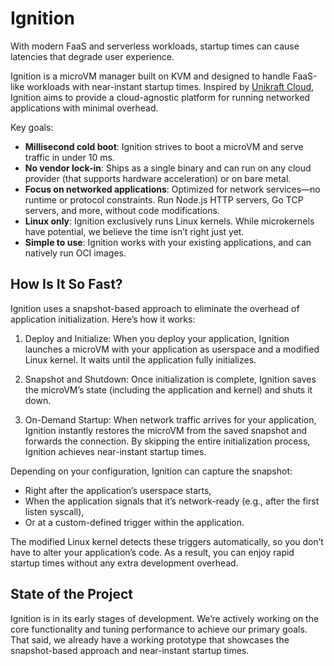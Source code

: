 # Ignition

With modern FaaS and serverless workloads, startup times can cause latencies that degrade user experience.

Ignition is a microVM manager built on KVM and designed to handle FaaS-like workloads with near-instant startup times. Inspired by [Unikraft Cloud](https://unikraft.cloud), Ignition aims to provide a cloud-agnostic platform for running networked applications with minimal overhead.

Key goals:

- **Millisecond cold boot**: Ignition strives to boot a microVM and serve traffic in under 10 ms.
- **No vendor lock-in**: Ships as a single binary and can run on any cloud provider (that supports hardware acceleration) or on bare metal.
- **Focus on networked applications**: Optimized for network services—no runtime or protocol constraints. Run Node.js HTTP servers, Go TCP servers, and more, without code modifications.
- **Linux only**: Ignition exclusively runs Linux kernels. While microkernels have potential, we believe the time isn’t right just yet.
- **Simple to use**: Ignition works with your existing applications, and can natively run OCI images.

## How Is It So Fast?

Ignition uses a snapshot-based approach to eliminate the overhead of application initialization. Here’s how it works:

1. Deploy and Initialize: When you deploy your application, Ignition launches a microVM with your application as userspace and a modified Linux kernel. It waits until the application fully initializes.
2. Snapshot and Shutdown: Once initialization is complete, Ignition saves the microVM’s state (including the application and kernel) and shuts it down.

3. On-Demand Startup: When network traffic arrives for your application, Ignition instantly restores the microVM from the saved snapshot and forwards the connection. By skipping the entire initialization process, Ignition achieves near-instant startup times.

Depending on your configuration, Ignition can capture the snapshot:

- Right after the application’s userspace starts,
- When the application signals that it’s network-ready (e.g., after the first listen syscall),
- Or at a custom-defined trigger within the application.

The modified Linux kernel detects these triggers automatically, so you don’t have to alter your application’s code. As a result, you can enjoy rapid startup times without any extra development overhead.

## State of the Project

Ignition is in its early stages of development. We’re actively working on the core functionality and tuning performance to achieve our primary goals. That said, we already have a working prototype that showcases the snapshot-based approach and near-instant startup times.
